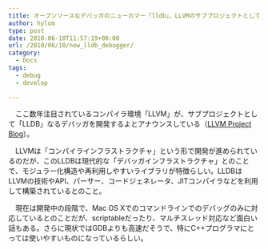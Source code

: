 ```yaml
---
title: オープンソースなデバッガのニューカマー「lldb」、LLVMのサブプロジェクトとして登場
author: hylom
type: post
date: 2010-06-10T11:57:19+00:00
url: /2010/06/10/new_lldb_debugger/
category:
  - Docs
tags:
  - debug
  - develop

---
```

　ここ数年注目されているコンパイラ環境「LLVM」が、サブプロジェクトとして「LLDB」なるデバッガを開発するよとアナウンスしている（[LLVM Project Blog][1]）。

　LLVMは「コンパイラインフラストラクチャ」という形で開発が進められているのだが、このLLDBは現代的な「デバッガインフラストラクチャ」とのことで、モジュラー化構造や再利用しやすいライブラリが特徴らしい。LLDBはLLVMの技術やAPI、パーサー、コードジェネレータ、JITコンパイラなどを利用して構築されているとのこと。

　現在は開発中の段階で、Mac OS Xでのコマンドラインでのデバッグのみに対応しているとのことだが、scriptableだったり、マルチスレッド対応など面白い話もある。さらに現状ではGDBよりも高速だそうで、特にC++プログラマにとっては使いやすいものになっているらしい。

 [1]: http://blog.llvm.org/2010/06/new-lldb-debugger.html
